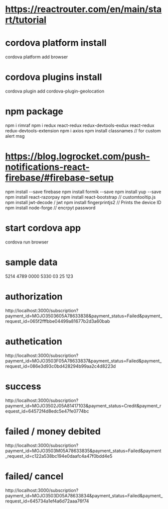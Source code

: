 # https://reactrouter.com/en/main/start/tutorial

# cordova platform install
cordova platform add browser

# cordova plugins install
cordova plugin add cordova-plugin-geolocation


# npm package
npm i rimraf
npm i redux react-redux redux-devtools-exdux react-redux redux-devtools-extension
npm i axios
npm install classnames // for custom alert msg
# https://blog.logrocket.com/push-notifications-react-firebase/#firebase-setup
npm install --save firebase
npm install formik --save
npm install yup --save
npm install react-razorpay
npm install react-bootstrap // customtooltip.js
npm install jwt-decode / jwt
npm install fingerprintjs2 // Prints the device ID
npm install node-forge // encrpyt password


# start cordova app
cordova run browser


# sample data
5214 4789 0000 5330
03 25 123

# authorization
http://localhost:3000/subscription?payment_id=MOJO3503605A78633838&payment_status=Failed&payment_request_id=065f2fffbbe04499a81677b2d3a60bab

# authetication
http://localhost:3000/subscription?payment_id=MOJO3503F05A78633837&payment_status=Failed&payment_request_id=086e3d93c0bd428294b99aa2c4d8223d

# success
http://localhost:3000/subscription?payment_id=MOJO3502J05A81417103&payment_status=Credit&payment_request_id=64572f4d8edc5e47fe0774bc

# failed / money debited
http://localhost:3000/subscription?payment_id=MOJO3503M05A78633835&payment_status=Failed&payment_request_id=c122a538bc194e0daafc4a47f0bdd4e5

# failed/ cancel
http://localhost:3000/subscription?payment_id=MOJO3503D05A78633834&payment_status=Failed&payment_request_id=645734a1ef4a6d72aaa76f74